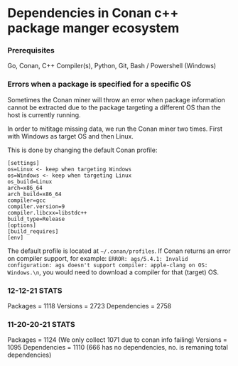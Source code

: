 # Dependencies in Conan c++ package manger ecosystem

### Prerequisites

Go, Conan, C++ Compiler(s), Python, Git, Bash / Powershell (Windows)

### Errors when a package is specified for a specific OS

Sometimes the Conan miner will throw an error when package information cannot be extracted due to the package targeting a different OS than the host is currently running.

In order to mititage missing data, we run the Conan miner two times. First with Windows as target OS and then Linux.

This is done by changing the default Conan profile:

```
[settings]
os=Linux <- keep when targeting Windows
os=Windows <- keep when targeting Linux
os_build=Linux
arch=x86_64
arch_build=x86_64
compiler=gcc
compiler.version=9
compiler.libcxx=libstdc++
build_type=Release
[options]
[build_requires]
[env]
```

The default profile is located at `~/.conan/profiles`. If Conan returns an error on compiler support, for example: `ERROR: ags/5.4.1: Invalid configuration: ags doesn't support compiler: apple-clang on OS: Windows.\n`, you would need to download a compiler for that (target) OS.

### 12-12-21 STATS

Packages = 1118
Versions = 2723
Dependencies = 2758

### 11-20-20-21 STATS

Packages = 1124 (We only collect 1071 due to conan info failing)
Versions = 1095
Dependencies = 1110 (666 has no dependencies, no. is remaning total dependencies)
